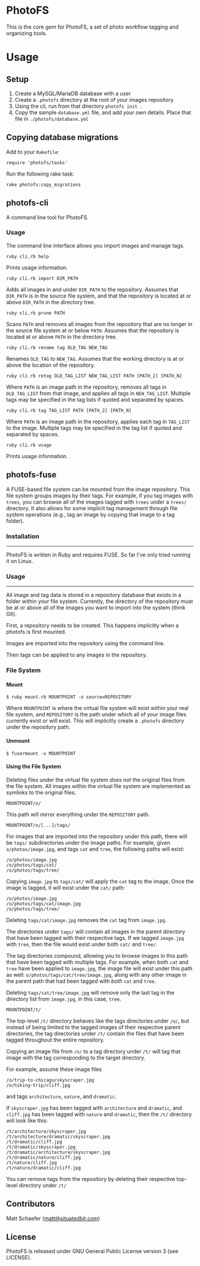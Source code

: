 # PhotoFS

This is the core gem for PhotoFS, a set of photo workflow tagging and organizing tools.

# Usage

## Setup

1. Create a MySQL/MariaDB database with a user
2. Create a `.photofs` directory at the root of your images repository
3. Using the cli, run from that directory `photofs init .`
4. Copy the sample `database.yml` file, and add your own details. Place that file in `./photofs/database.yml`

## Copying database migrations

Add to your `Rakefile`:

```
require 'photofs/tasks'
```

Run the following rake task:

```
rake photofs:copy_migrations
```

## photofs-cli

A command line tool for PhotoFS.

### Usage

The command line interface allows you import images and manage tags.

    ruby cli.rb help

Prints usage information.

    ruby cli.rb import DIR_PATH

Adds all images in and under ``DIR_PATH`` to the repository. Assumes that ``DIR_PATH`` is in the source file system, and that the repository is located at or above ``DIR_PATH`` in the directory tree.

    ruby cli.rb prune PATH

Scans ``PATH`` and removes all images from the repository that are no longer in the source file system at or below ``PATH``. Assumes that the repository is located at or above ``PATH`` in the directory tree.

    ruby cli.rb rename tag OLD_TAG NEW_TAG

Renames ``OLD_TAG`` to ``NEW_TAG``. Assumes that the working directory is at or above the location of the repository.

    ruby cli.rb retag OLD_TAG_LIST NEW_TAG_LIST PATH [PATH_2] [PATH_N]

Where ``PATH`` is an image path in the repository, removes all tags in ``OLD_TAG_LIST`` from that image, and applies all tags in ``NEW_TAG_LIST``. Multiple tags may be specified in the tag lists if quoted and separated by spaces.

    ruby cli.rb tag TAG_LIST PATH [PATH_2] [PATH_N]

Where ``PATH`` is an image path in the repository, applies each tag in ``TAG_LIST`` to the image. Multiple tags may be specified in the tag list if quoted and separated by spaces.

    ruby cli.rb usage

Prints usage information.

## photofs-fuse

A FUSE-based file system can be mounted from the image repository. This file system groups images by their tags. For example, if you tag images with `trees`, you can browse all of the images tagged with `trees` under a `trees/` directory. It also allows for some implicit tag management through file system operations (e.g., tag an image by copying that image to a tag folder).

### Installation
------------

PhotoFS is written in Ruby and requires FUSE. So far I've only tried running it on Linux.


### Usage
-----

All image and tag data is stored in a repository database that exists in a folder within your file system. Currently, the directory of the repository must be at or above all of the images you want to import into the system (think Git).

First, a repository needs to be created. This happens implicitly when a photofs is first mounted.

Images are imported into the repository using the command line.

Then tags can be applied to any images in the repository.

### File System

#### Mount

```
$ ruby mount.rb MOUNTPOINT -o source=REPOSITORY
```

Where `MOUNTPOINT` is where the virtual file system will exist within your real file system, and `REPOSITORY` is the path under which all of your image files currently exist or will exist. This will implicitly create a `.photofs` directory under the repository path.

#### Unmount

```
$ fusermount -u MOUNTPOINT
```

#### Using the File System

Deleting files under the virtual file system *does not* the original files from the file system. All images within the virtual file system are implemented as symlinks to the original files.

`MOUNTPOINT/o/`

This path will mirror everything under the `REPOSITORY` path.

`MOUNTPOINT/o/[...]/tags/`

For images that are imported into the repository under this path, there will be `tags/` subdirectories under the image paths. For example, given `o/photos/image.jpg`, and tags `cat` and `tree`, the following paths will exist:

    /o/photos/image.jpg
    /o/photos/tags/cat/
    /o/photos/tags/tree/

Copying ``image.jpg`` to ``tags/cat/`` will apply the ``cat`` tag to the image. Once the image is tagged, it will exist under the ``cat/`` path:

    /o/photos/image.jpg
    /o/photos/tags/cat/image.jpg
    /o/photos/tags/tree/

Deleting ``tags/cat/image.jpg`` removes the ``cat`` tag from ``image.jpg``.

The directories under ``tags/`` will contain all images in the parent directory that have been tagged with their respective tags. If we tagged ``image.jpg`` with ``tree``, then the file would exist under both ``cat/`` and ``tree/``.

The tag directories compound, allowing you to browse images in this path that have been tagged with multiple tags. For example, when both ``cat`` and ``tree`` have been applied to ``image.jpg``, the image file will exist under this path as well: ``o/photos/tags/cat/tree/image.jpg``, along with any other image in the parent path that had been tagged with *both* ``cat`` and ``tree``.

Deleting ``tags/cat/tree/image.jpg`` will remove only the last tag in the directory list from ``image.jpg``, in this case, `tree`.

`MOUNTPOINT/t/`

The top-level ``/t/`` directory behaves like the tags directories under ``/o/``, but instead of being limited to the tagged images of their respective parent directories, the tag directories under ``/t/`` contain the files that have been tagged throughout the entire repository.

Copying an image file from ``/o/`` to a tag directory under ``/t/`` will tag that image with the tag corresponding to the target directory.

For example, assume these image files

    /o/trip-to-chicago/skyscraper.jpg
    /o/hiking-trip/cliff.jpg

and tags ``architecture``, ``nature``, and ``dramatic``.

If ``skyscraper.jpg`` has been tagged with ``architecture`` and ``dramatic``, and ``cliff.jpg`` has been tagged with ``nature`` and ``dramatic``, then the ``/t/`` directory will look like this:

    /t/architecture/skyscraper.jpg
    /t/architecture/dramatic/skyscraper.jpg
    /t/dramatic/cliff.jpg
    /t/dramatic/skyscraper.jpg
    /t/dramatic/architecture/skyscraper.jpg
    /t/dramatic/nature/cliff.jpg
    /t/nature/cliff.jpg
    /t/nature/dramatic/cliff.jpg

You can remove tags from the repository by deleting their respective top-level directory under ``/t/``


Contributors
------------

Matt Schaefer (matt@situatedbit.com)

License
-------

PhotoFS is released under GNU General Public License version 3 (see LICENSE).
